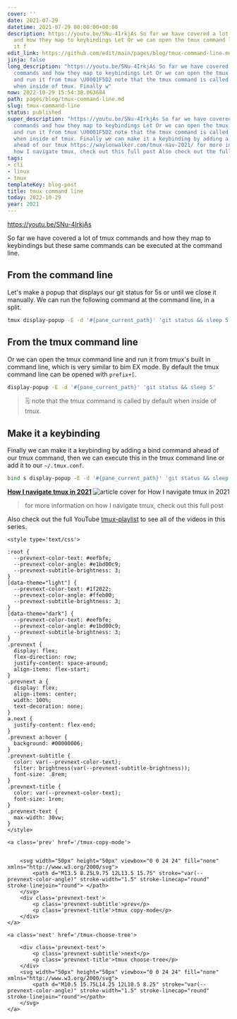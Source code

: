 ```yaml
---
cover: ''
date: 2021-07-29
datetime: 2021-07-29 00:00:00+00:00
description: https://youtu.be/SNu-4IrkjAs So far we have covered a lot of tmux commands
  and how they map to keybindings Let Or we can open the tmux command line and run
  it f
edit_link: https://github.com/edit/main/pages/blog/tmux-command-line.md
jinja: false
long_description: "https://youtu.be/SNu-4IrkjAs So far we have covered a lot of tmux
  commands and how they map to keybindings Let Or we can open the tmux command line
  and run it from tmux \U0001F5D2️ note that the tmux command is called by default
  when inside of tmux. Finally w"
now: 2022-10-29 15:54:38.063684
path: pages/blog/tmux-command-line.md
slug: tmux-command-line
status: published
super_description: "https://youtu.be/SNu-4IrkjAs So far we have covered a lot of tmux
  commands and how they map to keybindings Let Or we can open the tmux command line
  and run it from tmux \U0001F5D2️ note that the tmux command is called by default
  when inside of tmux. Finally we can make it a keybinding by adding a bind command
  ahead of our tmux https://waylonwalker.com/tmux-nav-2021/ for more information on
  how I navigate tmux, check out this full post Also check out the full YouTube"
tags:
- cli
- linux
- tmux
templateKey: blog-post
title: tmux command line
today: 2022-10-29
year: 2021
---
```


https://youtu.be/SNu-4IrkjAs

So far we have covered a lot of tmux commands and how they map to keybindings
but these same commands can be executed at the command line.

## From the command line

Let's make a popup that displays our git status for 5s or until we close it
manually.  We can run the following command at the command line, in a split.

``` bash
tmux display-popup -E -d '#{pane_current_path}' 'git status && sleep 5'
```

## From the tmux command line

Or we can open the tmux command line and run it from tmux's built in command
line, which is very similar to bim EX mode. By default the tmux command line
can be opened with `prefix+[`.

``` bash
display-popup -E -d '#{pane_current_path}' 'git status && sleep 5'
```
> 🗒️ note that the tmux command is called by default when inside of tmux.

## Make it a keybinding

Finally we can make it a keybinding by adding a bind command ahead of our tmux
command, then we can execute this in the tmux command line or add it to our
`~/.tmux.conf`.

``` bash
bind s display-popup -E -d '#{pane_current_path}' 'git status && sleep 5'
```


<div class="onelinelink-wrapper">
    <a class="onelinelink" href="https://waylonwalker.com/tmux-nav-2021/">
        <img style="float: right;" align='right' src="https://covers.waylonwalker.com/tmux-nav-2021.jpg" alt="article cover for How I navigate tmux in 2021"/>
        <p><strong>How I navigate tmux in 2021</strong></p>
    </a>
</div>


> for more information on how I navigate tmux, check out this full post


Also check out the full YouTube
[tmux-playlist](https://www.youtube.com/playlist?list=PLTRNG6WIHETB4reAxbWza3CZeP9KL6Bkr)
to see all of the videos in this series.
<div class='prevnext'>

    <style type='text/css'>

    :root {
      --prevnext-color-text: #eefbfe;
      --prevnext-color-angle: #e1bd00c9;
      --prevnext-subtitle-brightness: 3;
    }
    [data-theme="light"] {
      --prevnext-color-text: #1f2022;
      --prevnext-color-angle: #ffeb00;
      --prevnext-subtitle-brightness: 3;
    }
    [data-theme="dark"] {
      --prevnext-color-text: #eefbfe;
      --prevnext-color-angle: #e1bd00c9;
      --prevnext-subtitle-brightness: 3;
    }
    .prevnext {
      display: flex;
      flex-direction: row;
      justify-content: space-around;
      align-items: flex-start;
    }
    .prevnext a {
      display: flex;
      align-items: center;
      width: 100%;
      text-decoration: none;
    }
    a.next {
      justify-content: flex-end;
    }
    .prevnext a:hover {
      background: #00000006;
    }
    .prevnext-subtitle {
      color: var(--prevnext-color-text);
      filter: brightness(var(--prevnext-subtitle-brightness));
      font-size: .8rem;
    }
    .prevnext-title {
      color: var(--prevnext-color-text);
      font-size: 1rem;
    }
    .prevnext-text {
      max-width: 30vw;
    }
    </style>
    
    <a class='prev' href='/tmux-copy-mode'>
    

        <svg width="50px" height="50px" viewbox="0 0 24 24" fill="none" xmlns="http://www.w3.org/2000/svg">
            <path d="M13.5 8.25L9.75 12L13.5 15.75" stroke="var(--prevnext-color-angle)" stroke-width="1.5" stroke-linecap="round" stroke-linejoin="round"> </path>
        </svg>
        <div class='prevnext-text'>
            <p class='prevnext-subtitle'>prev</p>
            <p class='prevnext-title'>tmux copy-mode</p>
        </div>
    </a>
    
    <a class='next' href='/tmux-choose-tree'>
    
        <div class='prevnext-text'>
            <p class='prevnext-subtitle'>next</p>
            <p class='prevnext-title'>tmux choose-tree</p>
        </div>
        <svg width="50px" height="50px" viewbox="0 0 24 24" fill="none" xmlns="http://www.w3.org/2000/svg">
            <path d="M10.5 15.75L14.25 12L10.5 8.25" stroke="var(--prevnext-color-angle)" stroke-width="1.5" stroke-linecap="round" stroke-linejoin="round"></path>
        </svg>
    </a>
  </div>